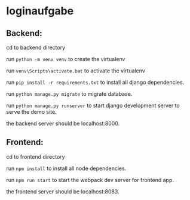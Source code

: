 # loginaufgabe
## Backend:

cd to backend directory

run `python -m venv venv` to create the virtualenv 

run `venv\Scripts\activate.bat` to activate the virtualenv 

run `pip install -r requirements.txt` to install all django dependencies.

run `python manage.py migrate` to migrate database.

run `python manage.py runserver` to start django development server to serve the demo site.

the backend server should be localhost:8000.

## Frontend: 

cd to frontend directory

run `npm install` to install all node dependencies.

run `npm run start` to start the webpack dev server for frontend app.

the frontend server should be localhost:8083.



